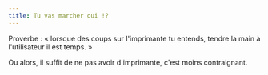 ```yaml
---
title: Tu vas marcher oui !?
---
```


Proverbe : « lorsque des coups sur l'imprimante tu entends, tendre la main à
l'utilisateur il est temps. »

Ou alors, il suffit de ne pas avoir d'imprimante, c'est moins contraignant.

